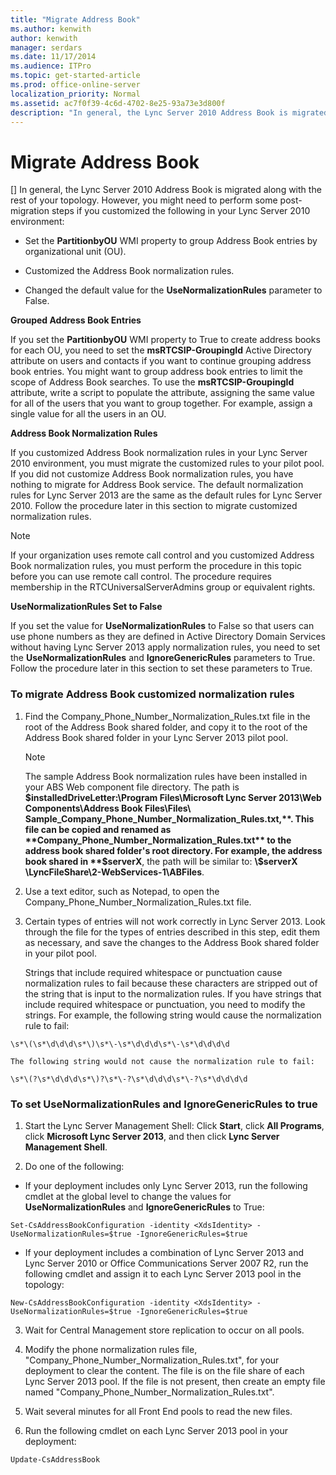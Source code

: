 ```yaml
---
title: "Migrate Address Book"
ms.author: kenwith
author: kenwith
manager: serdars
ms.date: 11/17/2014
ms.audience: ITPro
ms.topic: get-started-article
ms.prod: office-online-server
localization_priority: Normal
ms.assetid: ac7f0f39-4c6d-4702-8e25-93a73e3d800f
description: "In general, the Lync Server 2010 Address Book is migrated along with the rest of your topology. However, you might need to perform some post-migration steps if you customized the following in your Lync Server 2010 environment:"
---
```


# Migrate Address Book
[]
In general, the Lync Server 2010 Address Book is migrated along with the rest of your topology. However, you might need to perform some post-migration steps if you customized the following in your Lync Server 2010 environment: 
  
- Set the **PartitionbyOU** WMI property to group Address Book entries by organizational unit (OU). 
    
- Customized the Address Book normalization rules.
    
- Changed the default value for the **UseNormalizationRules** parameter to False. 
    
 **Grouped Address Book Entries**
  
If you set the **PartitionbyOU** WMI property to True to create address books for each OU, you need to set the **msRTCSIP-GroupingId** Active Directory attribute on users and contacts if you want to continue grouping address book entries. You might want to group address book entries to limit the scope of Address Book searches. To use the **msRTCSIP-GroupingId** attribute, write a script to populate the attribute, assigning the same value for all of the users that you want to group together. For example, assign a single value for all the users in an OU. 
  
 **Address Book Normalization Rules**
  
If you customized Address Book normalization rules in your Lync Server 2010 environment, you must migrate the customized rules to your pilot pool. If you did not customize Address Book normalization rules, you have nothing to migrate for Address Book service. The default normalization rules for Lync Server 2013 are the same as the default rules for Lync Server 2010. Follow the procedure later in this section to migrate customized normalization rules.
  
> [!NOTE]
> If your organization uses remote call control and you customized Address Book normalization rules, you must perform the procedure in this topic before you can use remote call control. The procedure requires membership in the RTCUniversalServerAdmins group or equivalent rights. 
  
 **UseNormalizationRules Set to False**
  
If you set the value for **UseNormalizationRules** to False so that users can use phone numbers as they are defined in Active Directory Domain Services without having Lync Server 2013 apply normalization rules, you need to set the **UseNormalizationRules** and **IgnoreGenericRules** parameters to True. Follow the procedure later in this section to set these parameters to True. 
  
### To migrate Address Book customized normalization rules

1. Find the Company_Phone_Number_Normalization_Rules.txt file in the root of the Address Book shared folder, and copy it to the root of the Address Book shared folder in your Lync Server 2013 pilot pool.
    
    > [!NOTE]
    > The sample Address Book normalization rules have been installed in your ABS Web component file directory. The path is **$installedDriveLetter:\Program Files\Microsoft Lync Server 2013\Web Components\Address Book Files\Files\ Sample_Company_Phone_Number_Normalization_Rules.txt,**. This file can be copied and renamed as **Company_Phone_Number_Normalization_Rules.txt** to the address book shared folder's root directory. For example, the address book shared in **$serverX**, the path will be similar to: **\\$serverX \LyncFileShare\2-WebServices-1\ABFiles**. 
  
2. Use a text editor, such as Notepad, to open the Company_Phone_Number_Normalization_Rules.txt file.
    
3. Certain types of entries will not work correctly in Lync Server 2013. Look through the file for the types of entries described in this step, edit them as necessary, and save the changes to the Address Book shared folder in your pilot pool.
    
    Strings that include required whitespace or punctuation cause normalization rules to fail because these characters are stripped out of the string that is input to the normalization rules. If you have strings that include required whitespace or punctuation, you need to modify the strings. For example, the following string would cause the normalization rule to fail:
    
  ```
  \s*\(\s*\d\d\d\s*\)\s*\-\s*\d\d\d\s*\-\s*\d\d\d\d
  ```

    The following string would not cause the normalization rule to fail:
    
  ```
  \s*\(?\s*\d\d\d\s*\)?\s*\-?\s*\d\d\d\s*\-?\s*\d\d\d\d
  ```

### To set UseNormalizationRules and IgnoreGenericRules to true

1. Start the Lync Server Management Shell: Click **Start**, click **All Programs**, click **Microsoft Lync Server 2013**, and then click **Lync Server Management Shell**.
    
2. Do one of the following:
    
  - If your deployment includes only Lync Server 2013, run the following cmdlet at the global level to change the values for **UseNormalizationRules** and **IgnoreGenericRules** to True: 
    
  ```
  Set-CsAddressBookConfiguration -identity <XdsIdentity> -UseNormalizationRules=$true -IgnoreGenericRules=$true
  
  ```

  - If your deployment includes a combination of Lync Server 2013 and Lync Server 2010 or Office Communications Server 2007 R2, run the following cmdlet and assign it to each Lync Server 2013 pool in the topology:
    
  ```
  New-CsAddressBookConfiguration -identity <XdsIdentity> -UseNormalizationRules=$true -IgnoreGenericRules=$true
  
  ```

3. Wait for Central Management store replication to occur on all pools.
    
4. Modify the phone normalization rules file, "Company_Phone_Number_Normalization_Rules.txt", for your deployment to clear the content. The file is on the file share of each Lync Server 2013 pool. If the file is not present, then create an empty file named "Company_Phone_Number_Normalization_Rules.txt".
    
5. Wait several minutes for all Front End pools to read the new files.
    
6. Run the following cmdlet on each Lync Server 2013 pool in your deployment:
    
  ```
  Update-CsAddressBook
  
  ```


